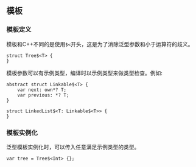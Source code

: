 ## 模板

### 模板定义
模板和C++不同的是使用`$<`开头，这是为了消除泛型参数和小于运算符的歧义。
```
struct Tree$<T> {
}
```
模板参数可以有示例类型，编译时以示例类型来做类型检查。例如:
```
abstract struct Linkable$<T> {
    var next: own*? T;
    var previous: *? T;
}

struct LinkedList$<T: Linkable$<T>> {
}
```

### 模板实例化
泛型模板实例化时，可以传入任意满足示例类型的类型。
```
var tree = Tree$<Int> {};
```
